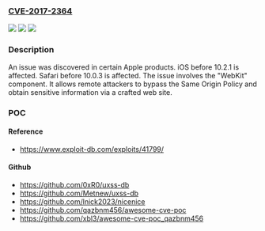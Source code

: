 ### [CVE-2017-2364](https://cve.mitre.org/cgi-bin/cvename.cgi?name=CVE-2017-2364)
![](https://img.shields.io/static/v1?label=Product&message=n%2Fa&color=blue)
![](https://img.shields.io/static/v1?label=Version&message=n%2Fa&color=blue)
![](https://img.shields.io/static/v1?label=Vulnerability&message=n%2Fa&color=brighgreen)

### Description

An issue was discovered in certain Apple products. iOS before 10.2.1 is affected. Safari before 10.0.3 is affected. The issue involves the "WebKit" component. It allows remote attackers to bypass the Same Origin Policy and obtain sensitive information via a crafted web site.

### POC

#### Reference
- https://www.exploit-db.com/exploits/41799/

#### Github
- https://github.com/0xR0/uxss-db
- https://github.com/Metnew/uxss-db
- https://github.com/lnick2023/nicenice
- https://github.com/qazbnm456/awesome-cve-poc
- https://github.com/xbl3/awesome-cve-poc_qazbnm456

